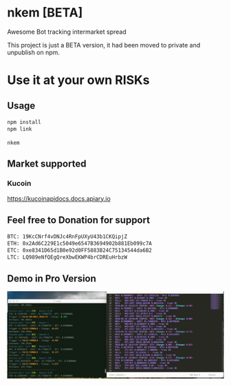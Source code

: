 # nkem [BETA]
Awesome Bot tracking intermarket spread

This project is just a BETA version, it had been moved to private and unpublish on npm. 

# Use it at your own RISKs

## Usage
```
npm install
npm link

nkem
```


## Market supported

### Kucoin
https://kucoinapidocs.docs.apiary.io

## Feel free to Donation for support
```
BTC: 19KcCNrf4vDNJc4RnFpUXyU43b1CKQipjZ
ETH: 0x2Ad6C229E1c5049e6547B3694902b881Eb099c7A
ETC: 0xe8341D65d1B0e92d0FF5883B24C75134544da6B2
LTC: LQ989eNfQEgQreXbwEKWP4brCDREuHrbzW
```

## Demo in Pro Version
![Preview](demo.png)

